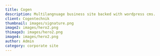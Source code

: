 ```yaml
---
title: Cogen
description: Multilangnuage business site backed with wordpress cms.
client: Cogentechnik
thumbnail: images/signature.png
image2: images/hero2.png
thimage3: images/hero2.png
image4: images/hero2.png
author: Admin
category: corporate site
---
```

